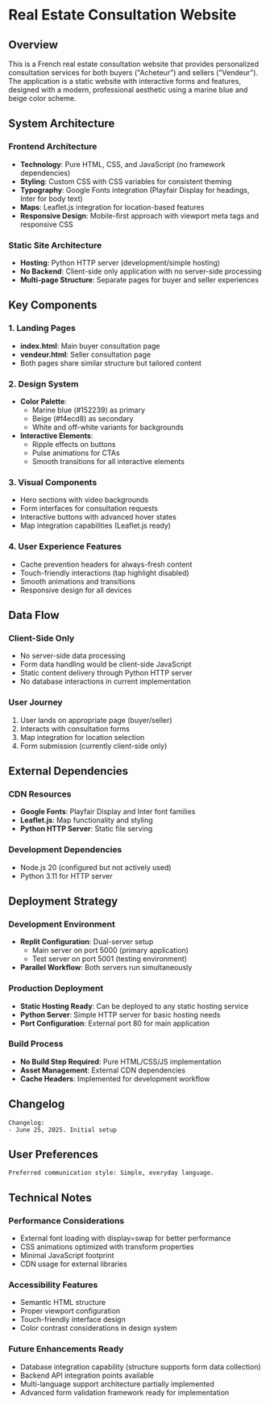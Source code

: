 # Real Estate Consultation Website

## Overview

This is a French real estate consultation website that provides personalized consultation services for both buyers ("Acheteur") and sellers ("Vendeur"). The application is a static website with interactive forms and features, designed with a modern, professional aesthetic using a marine blue and beige color scheme.

## System Architecture

### Frontend Architecture
- **Technology**: Pure HTML, CSS, and JavaScript (no framework dependencies)
- **Styling**: Custom CSS with CSS variables for consistent theming
- **Typography**: Google Fonts integration (Playfair Display for headings, Inter for body text)
- **Maps**: Leaflet.js integration for location-based features
- **Responsive Design**: Mobile-first approach with viewport meta tags and responsive CSS

### Static Site Architecture
- **Hosting**: Python HTTP server (development/simple hosting)
- **No Backend**: Client-side only application with no server-side processing
- **Multi-page Structure**: Separate pages for buyer and seller experiences

## Key Components

### 1. Landing Pages
- **index.html**: Main buyer consultation page
- **vendeur.html**: Seller consultation page
- Both pages share similar structure but tailored content

### 2. Design System
- **Color Palette**: 
  - Marine blue (#152239) as primary
  - Beige (#f4ecd8) as secondary
  - White and off-white variants for backgrounds
- **Interactive Elements**: 
  - Ripple effects on buttons
  - Pulse animations for CTAs
  - Smooth transitions for all interactive elements

### 3. Visual Components
- Hero sections with video backgrounds
- Form interfaces for consultation requests
- Interactive buttons with advanced hover states
- Map integration capabilities (Leaflet.js ready)

### 4. User Experience Features
- Cache prevention headers for always-fresh content
- Touch-friendly interactions (tap highlight disabled)
- Smooth animations and transitions
- Responsive design for all devices

## Data Flow

### Client-Side Only
- No server-side data processing
- Form data handling would be client-side JavaScript
- Static content delivery through Python HTTP server
- No database interactions in current implementation

### User Journey
1. User lands on appropriate page (buyer/seller)
2. Interacts with consultation forms
3. Map integration for location selection
4. Form submission (currently client-side only)

## External Dependencies

### CDN Resources
- **Google Fonts**: Playfair Display and Inter font families
- **Leaflet.js**: Map functionality and styling
- **Python HTTP Server**: Static file serving

### Development Dependencies
- Node.js 20 (configured but not actively used)
- Python 3.11 for HTTP server

## Deployment Strategy

### Development Environment
- **Replit Configuration**: Dual-server setup
  - Main server on port 5000 (primary application)
  - Test server on port 5001 (testing environment)
- **Parallel Workflow**: Both servers run simultaneously

### Production Deployment
- **Static Hosting Ready**: Can be deployed to any static hosting service
- **Python Server**: Simple HTTP server for basic hosting needs
- **Port Configuration**: External port 80 for main application

### Build Process
- **No Build Step Required**: Pure HTML/CSS/JS implementation
- **Asset Management**: External CDN dependencies
- **Cache Headers**: Implemented for development workflow

## Changelog

```
Changelog:
- June 25, 2025. Initial setup
```

## User Preferences

```
Preferred communication style: Simple, everyday language.
```

## Technical Notes

### Performance Considerations
- External font loading with display=swap for better performance
- CSS animations optimized with transform properties
- Minimal JavaScript footprint
- CDN usage for external libraries

### Accessibility Features
- Semantic HTML structure
- Proper viewport configuration
- Touch-friendly interface design
- Color contrast considerations in design system

### Future Enhancements Ready
- Database integration capability (structure supports form data collection)
- Backend API integration points available
- Multi-language support architecture partially implemented
- Advanced form validation framework ready for implementation